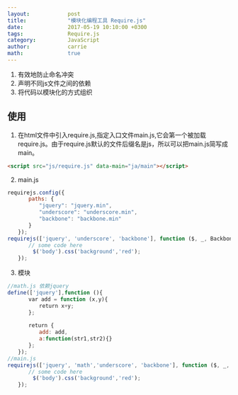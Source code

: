 ```yaml
---
layout:            post
title:             "模块化编程工具 Require.js"
date:              2017-05-19 10:10:00 +0300
tags:              Require.js
category:          JavaScript
author:            carrie
math:              true
---
```

1. 有效地防止命名冲突
2. 声明不同js文件之间的依赖
3. 将代码以模块化的方式组织

## 使用
1. 在html文件中引入require.js,指定入口文件main.js,它会第一个被加载require.js。由于require.js默认的文件后缀名是js，所以可以把main.js简写成main。
```html
<script src="js/require.js" data-main="ja/main"></script>
```
2. main.js
```javascript
requirejs.config({
　　　　paths: {
　　　　　　"jquery": "jquery.min",
　　　　　　"underscore": "underscore.min",
　　　　　　"backbone": "backbone.min"
　　　　}
　　});
requirejs(['jquery', 'underscore', 'backbone'], function ($, _, Backbone){
　　　　// some code here
        $('body').css('background','red');
　　});
```
3. 模块
```javascript
//math.js 依赖jquery
define(['jquery'],function (){
　　　　var add = function (x,y){
　　　　　　return x+y;
　　　　};
       
　　　　return {
　　　　　　add: add,
          a:function(str1,str2){}
　　　　};
　　});
//main.js
requirejs(['jquery', 'math','underscore', 'backbone'], function ($, _, Backbone){
　　　　// some code here
        $('body').css('background','red');
　　});
```
